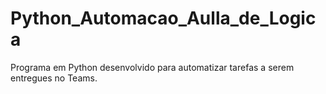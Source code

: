 # Python_Automacao_Aulla_de_Logica
Programa em Python desenvolvido para automatizar tarefas a serem entregues no Teams.

